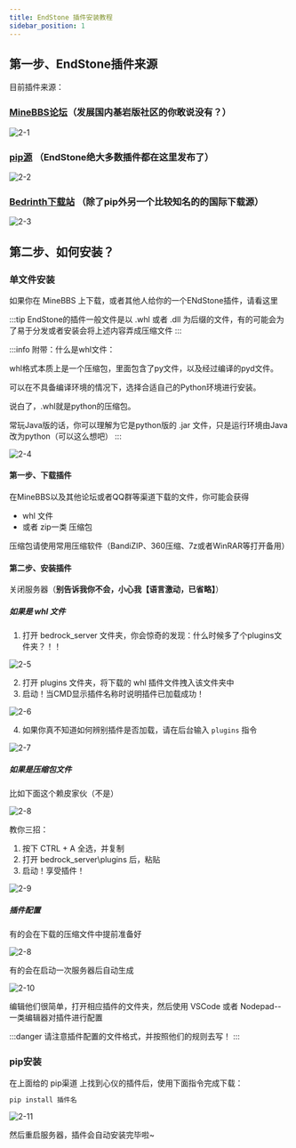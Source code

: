 ```yaml
---
title: EndStone 插件安装教程
sidebar_position: 1
---
```


## 第一步、EndStone插件来源

目前插件来源：

### [MineBBS论坛](https://www.minebbs.com/resources/categories/bdserver.38/)（发展国内基岩版社区的你敢说没有？）

![2-1](./imgs/2-1.png)

### [pip源](https://pypi.org/search/?q=endstone) （EndStone绝大多数插件都在这里发布了）
![2-2](./imgs/2-2.png)

### [Bedrinth下载站](https://bedrinth.com/?platform=endstone) （除了pip外另一个比较知名的的国际下载源）
![2-3](./imgs/2-3.png)

## 第二步、如何安装？

### 单文件安装

如果你在 MineBBS 上下载，或者其他人给你的一个ENdStone插件，请看这里

:::tip
EndStone的插件一般文件是以 .whl 或者 .dll 为后缀的文件，有的可能会为了易于分发或者安装会将上述内容弄成压缩文件
:::

:::info
附带：什么是whl文件：

whl格式本质上是一个压缩包，里面包含了py文件，以及经过编译的pyd文件。

可以在不具备编译环境的情况下，选择合适自己的Python环境进行安装。

说白了，.whl就是python的压缩包。

常玩Java版的话，你可以理解为它是python版的 .jar 文件，只是运行环境由Java改为python（可以这么想吧）
:::

![2-4](./imgs/2-4.png)

#### 第一步、下载插件

在MineBBS以及其他论坛或者QQ群等渠道下载的文件，你可能会获得 
- whl 文件
- 或者 zip一类 压缩包

压缩包请使用常用压缩软件（BandiZIP、360压缩、7z或者WinRAR等打开备用）

#### 第二步、安装插件

关闭服务器（**别告诉我你不会，小心我【语言激动，已省略】**）

##### 如果是 whl 文件
1. 打开 bedrock_server 文件夹，你会惊奇的发现：什么时候多了个plugins文件夹？！！

![2-5](./imgs/2-5.png)

2. 打开 plugins 文件夹，将下载的 whl 插件文件拽入该文件夹中
3. 启动！当CMD显示插件名称时说明插件已加载成功！

![2-6](./imgs/2-6.png)


4. 如果你真不知道如何辨别插件是否加载，请在后台输入 `plugins` 指令

![2-7](./imgs/2-7.png)


##### 如果是压缩包文件

比如下面这个赖皮家伙（不是）

![2-8](./imgs/2-8.png)

教你三招：
1. 按下 CTRL + A 全选，并复制
2. 打开 bedrock_server\plugins 后，粘贴
3. 启动！享受插件！

![2-9](./imgs/2-9.png)

##### 插件配置

有的会在下载的压缩文件中提前准备好

![2-8](./imgs/2-8.png)

有的会在启动一次服务器后自动生成

![2-10](./imgs/2-10.png)

编辑他们很简单，打开相应插件的文件夹，然后使用 VSCode 或者 Nodepad-- 一类编辑器对插件进行配置

:::danger
请注意插件配置的文件格式，并按照他们的规则去写！
:::

### pip安装

在上面给的 pip渠道 上找到心仪的插件后，使用下面指令完成下载：

```cmd
pip install 插件名
```

![2-11](./imgs/2-11.png)

然后重启服务器，插件会自动安装完毕啦~
